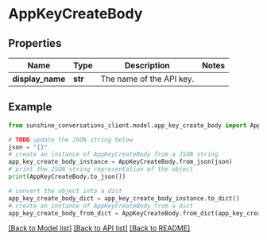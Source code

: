# AppKeyCreateBody


## Properties

Name | Type | Description | Notes
------------ | ------------- | ------------- | -------------
**display_name** | **str** | The name of the API key. | 

## Example

```python
from sunshine_conversations_client.model.app_key_create_body import AppKeyCreateBody

# TODO update the JSON string below
json = "{}"
# create an instance of AppKeyCreateBody from a JSON string
app_key_create_body_instance = AppKeyCreateBody.from_json(json)
# print the JSON string representation of the object
print(AppKeyCreateBody.to_json())

# convert the object into a dict
app_key_create_body_dict = app_key_create_body_instance.to_dict()
# create an instance of AppKeyCreateBody from a dict
app_key_create_body_from_dict = AppKeyCreateBody.from_dict(app_key_create_body_dict)
```
[[Back to Model list]](../README.md#documentation-for-models) [[Back to API list]](../README.md#documentation-for-api-endpoints) [[Back to README]](../README.md)


